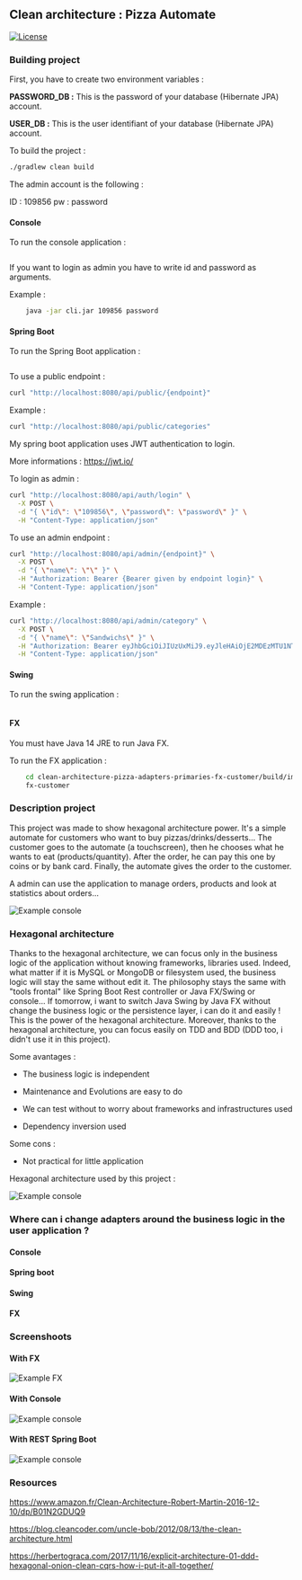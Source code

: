 ## Clean architecture : Pizza Automate

[![License](https://img.shields.io/badge/License-Apache%202.0-blue.svg)](https://opensource.org/licenses/Apache-2.0)

### Building project

First, you have to create two environment variables : 

**PASSWORD_DB :** This is the password of your database (Hibernate JPA) account.

**USER_DB :** This is the user identifiant of your database (Hibernate JPA) account.

To build the project :

```bash
./gradlew clean build
```

The admin account is the following :

ID : 109856
pw : password

#### Console 

To run the console application :

```bash
```

If you want to login as admin you have to write id and password as arguments.

Example :

```bash
    java -jar cli.jar 109856 password
```

#### Spring Boot

To run the Spring Boot application :

```bash
```

To use a public endpoint :

```bash
curl "http://localhost:8080/api/public/{endpoint}"
```

Example :

```bash
curl "http://localhost:8080/api/public/categories"
```

My spring boot application uses JWT authentication to login.

More informations : https://jwt.io/ 

To login as admin :

```bash
curl "http://localhost:8080/api/auth/login" \
  -X POST \
  -d "{ \"id\": \"109856\", \"password\": \"password\" }" \
  -H "Content-Type: application/json" 
```

To use an admin endpoint :

```bash
curl "http://localhost:8080/api/admin/{endpoint}" \
  -X POST \
  -d "{ \"name\": \"\" }" \
  -H "Authorization: Bearer {Bearer given by endpoint login}" \
  -H "Content-Type: application/json" 
```

Example :

```bash
curl "http://localhost:8080/api/admin/category" \
  -X POST \
  -d "{ \"name\": \"Sandwichs\" }" \
  -H "Authorization: Bearer eyJhbGciOiJIUzUxMiJ9.eyJleHAiOjE2MDEzMTU1NTQsImlhdCI6MTYwMTMxMzc1NCwic3ViIjoiMTA5ODU2IiwiaWQiOiIxMDk4NTYifQ.RhR37VwCpnOpQNRqYAuyCWAawqXF-WR2cxqZbnYFgHc9QzqoiZw0Gl_t_4WrnYAlUk4ku_Ta0Vd_1g453e1IYw" \
  -H "Content-Type: application/json" 
```

#### Swing

To run the swing application :

```bash
```

#### FX

You must have Java 14 JRE to run Java FX.

To run the FX application :

```bash
    cd clean-architecture-pizza-adapters-primaries-fx-customer/build/image/bin
    fx-customer
```

### Description project

This project was made to show hexagonal architecture power. It's a simple automate for customers who want to buy pizzas/drinks/desserts...
The customer goes to the automate (a touchscreen), then he chooses what he wants to eat (products/quantity). After the order, he can
pay this one by coins or by bank card. Finally, the automate gives the order to the customer. 

A admin can use the application to manage orders, products and look at statistics about orders...

![Example console](images/usecases.png)

### Hexagonal architecture

Thanks to the hexagonal architecture, we can focus only in the business logic of the application without knowing 
frameworks, libraries used. Indeed, what matter if it is MySQL or MongoDB or filesystem used, the business logic
will stay the same without edit it. The philosophy stays the same with "tools frontal" like Spring Boot Rest controller
or Java FX/Swing or console... If tomorrow, i want to switch Java Swing by Java FX without change the business logic or
the persistence layer, i can do it and easily ! This is the power of the hexagonal architecture.
Moreover, thanks to the hexagonal architecture, you can focus easily on TDD and BDD (DDD too, i didn't use it in this project).

Some avantages :

* The business logic is independent

* Maintenance and Evolutions are easy to do

* We can test without to worry about frameworks and infrastructures used

* Dependency inversion used

Some cons :

* Not practical for little application

Hexagonal architecture used by this project : 

![Example console](images/architecture-pizza.png)

### Where can i change adapters around the business logic in the user application ?

#### Console

#### Spring boot

#### Swing

#### FX

### Screenshoots

#### With FX

![Example FX](images/screenshoot-start-panel.jpg)

#### With Console

![Example console](images/example-console.jpg)

#### With REST Spring Boot

![Example console](images/example-spring-boot.jpg)

### Resources 

https://www.amazon.fr/Clean-Architecture-Robert-Martin-2016-12-10/dp/B01N2GDUQ9

https://blog.cleancoder.com/uncle-bob/2012/08/13/the-clean-architecture.html

https://herbertograca.com/2017/11/16/explicit-architecture-01-ddd-hexagonal-onion-clean-cqrs-how-i-put-it-all-together/ 
